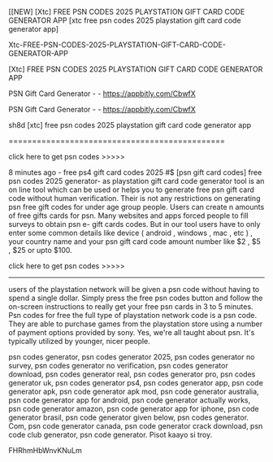 [[NEW] [Xtc] FREE PSN CODES 2025 PLAYSTATION GIFT CARD CODE GENERATOR APP [xtc free psn codes 2025 playstation gift card code generator app]

Xtc-FREE-PSN-CODES-2025-PLAYSTATION-GIFT-CARD-CODE-GENERATOR-APP

[Xtc] FREE PSN CODES 2025 PLAYSTATION GIFT CARD CODE GENERATOR APP

PSN Gift Card Generator - - https://appbitly.com/CbwfX


PSN Gift Card Generator - - https://appbitly.com/CbwfX


sh8d [xtc] free psn codes 2025 playstation gift card code generator app

==============================================

 click here to get psn codes >>>>>

8 minutes ago - free ps4 gift card codes 2025 #$ [psn gift card codes] free psn codes 2025 generator- as playstation gift card code generator tool is an on line tool which can be used or helps you to generate free psn gift card code without human verification. Their is not any restrictions on generating psn free gift codes for under age group people. Users can create n amounts of free gifts cards for psn. Many websites and apps forced people to fill surveys to obtain psn e- gift cards codes. But in our tool users have to only enter some common details like  device ( android , windows , mac , etc ) , your country name and your psn gift card code amount number like  $2 , $5 , $25 or upto $100.

click here to get psn codes >>>>>

--------------------------------------------------------

users of the playstation network will be given a psn code without having to spend a single dollar. Simply press the free psn codes button and follow the on-screen instructions to really get your free psn cards in 3 to 5 minutes. Psn codes for free the full type of playstation network code is a psn code. They are able to purchase games from the playstation store using a number of payment options provided by sony. Yes, we're all taught about psn. It's typically utilized by younger, nicer people.

psn codes generator, psn codes generator 2025, psn codes generator no survey, psn codes generator no verification, psn codes generator download, psn codes generator real, psn codes generator pro, psn codes generator uk, psn codes generator ps4, psn codes generator app, psn code generator apk, psn code generator apk mod, psn code generator australia, psn code generator app for android, psn code generator actually works, psn code generator amazon, psn code generator app for iphone, psn code generator brasil, psn code generator given below, psn codes generator. Com, psn code generator canada, psn code generator crack download, psn code club generator, psn code generator. Pisot kaayo si troy.

FHRhmHbWnvKNuLm

